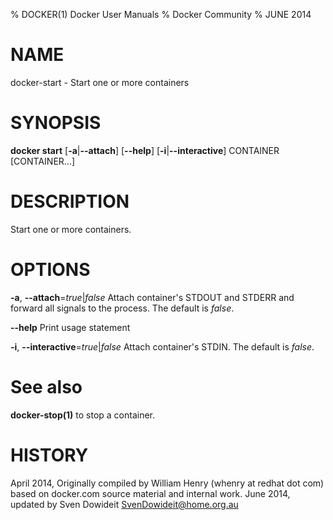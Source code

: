 % DOCKER(1) Docker User Manuals
% Docker Community
% JUNE 2014
# NAME
docker-start - Start one or more containers

# SYNOPSIS
**docker start**
[**-a**|**--attach**]
[**--help**]
[**-i**|**--interactive**]
CONTAINER [CONTAINER...]

# DESCRIPTION

Start one or more containers.

# OPTIONS
**-a**, **--attach**=*true*|*false*
   Attach container's STDOUT and STDERR and forward all signals to the process. The default is *false*.

**--help**
  Print usage statement

**-i**, **--interactive**=*true*|*false*
   Attach container's STDIN. The default is *false*.

# See also
**docker-stop(1)** to stop a container.

# HISTORY
April 2014, Originally compiled by William Henry (whenry at redhat dot com)
based on docker.com source material and internal work.
June 2014, updated by Sven Dowideit <SvenDowideit@home.org.au>
